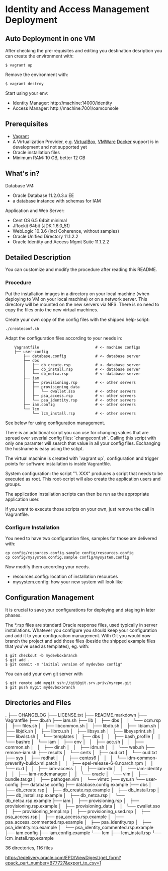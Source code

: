 Identity and Access Management Deployment
=========================================

## Auto Deployment in one VM

After checking the pre-requisites and editing you destination desription
you can create the environment with:

    $ vagrant up

Remove the environment with:

    $ vagrant destroy

Start using your env:

* Identity Manager: http://machine:14000/identity
* Access Manager:   http://machine:7001/oamconsole


## Prerequisites

* [Vagrant](http://www.vagrantup.com) 
* A Virtualization Provider, e.g.
[VirtualBox](https://www.virtualbox.org), [VMWare](https://www.vmware.com)
  [Docker](https://www.docker.io) support is in development and not supported yet
* Oracle installation files
* Minimum RAM: 10 GB, better 12 GB

## What's in?

Database VM:
* Oracle Database 11.2.0.3.x EE
* a database instance with schemas for IAM

Application and Web Server:
* Cent OS 6.5 64bit minimal
* JRockit 64bit (JDK 1.6.0\_51)
* WebLogic 10.3.6 (incl Coherence, without samples)
* Oracle Unified Directory 11.1.2.2
* Oracle Identity and Access Mgmt Suite 11.1.2.2


## Detailed Description

You can customize and modify the procedure after reading this README.

### Procedure

Put the installation images in a directory on your local machine (when
deploying to VM on your local machine) or on a network server. This
directory will be mounted on the new servers via NFS. There is no need
to copy the files onto the new virtual machines.

Create your own copy of the config files with the shipped help-script:

    ./createconf.sh

Adapt the configuration files according to your needs in:

```
    Vagrantfile                         # <- machine configs
    ├── user-config
        ├── database.config             # <- database server
        ├── dbs
        │   ├── db_create.rsp           # <- database server
        │   ├── db_install.rsp          # <- database server
        │   └── db_netca.rsp            # <- database server
        ├── iam
        │   ├── provisioning.rsp        # <- other servers
        │   ├── provisioning_data
        │   │   └── cwallet.sso         # <- other servers
        │   ├── psa_access.rsp          # <- other servers
        │   └── psa_identity.rsp        # <- other servers
        ├── iam.config                  # <- other servers
        └── lcm
            └── lcm_install.rsp         # <- other servers
```

See below for using configuration management.

There is an additional script you can use for changing values that are
spread over severlal config files: ´changeconf.sh´. Calling this script 
with only one paramter will search that value in all your config files. 
Exchanging the hostname is easy using the sctipt. 




The virtual machine is created with ´vagrant up´, configuration and
trigger points for software installation is inside Vagrantfile.

System configuration: the script "1. XXX" produces a script that needs
to be executed as root. This root-ocript will also create the
application users and groups.

The application installation scripts can then be run as the appropriate
application user.

If you want to execute those scripts on your own, just remove the call
in Vagrantfile.

### Configure Installation

You need to have two configuration files, samples for those are
delivered with:

    cp config/resources.config.sample config/resources.config
    cp config/mysystem.config.sample config/mysystem.config

Now modify them according your needs.

* resources.config: location of installation resources
* mysystem.config:  how your new system will look like



## Configuration Management

It is crucial to save your configurations for deploying and staging in later
phases.

The \*.rsp files are standard Oracle response files, used typically in server
installations. Whatever you configure you should keep your configuration and
add it to your configuration management. With Git you would now branch the
project and add those files (beside the shipped example files that you've used
as templates), eg. with:

    $ git checkout -b mydevboxbranch
    $ git add .
    $ git commit -m "initial version of mydevbox config"

You can add your own git server with

    $ git remote add mygit ssh://git@git.srv.priv/myrepo.git
    $ git push mygit mydevboxbranch


## Directories and Files
.
├── CHANGELOG
├── LICENSE.txt
├── README.markdown
├── Vagrantfile
├── db.sh
├── iam.sh
├── lib
│   ├── dbs
│   │   └── ocm.rsp
│   ├── files.sh
│   ├── libcommon.sh
│   ├── libdb.sh
│   ├── libiam.sh
│   ├── libjdk.sh
│   ├── librcu.sh
│   ├── libsys.sh
│   ├── libsysprint.sh
│   ├── libwlst.sh
│   └── templates
│       ├── dbs
│       │   ├── bash_profile
│       │   └── bashrc
│       └── iam
│           ├── env
│           │   ├── acc.sh
│           │   ├── common.sh
│           │   ├── dir.sh
│           │   ├── idm.sh
│           │   └── web.sh
├── remove-iam.sh
├── results
│   └── certs
│       ├── oud.crt
│       └── oud.txt
├── sys
│   ├── redhat
│   │   ├── centos6
│   │   │   └── idm-common-preverify-build.xml.patch
│   │   ├── epel-release-6-8.noarch.rpm
│   │   └── rc.d
│   │       ├── iam-access
│   │       ├── iam-dir
│   │       ├── iam-identity
│   │       ├── iam-nodemanager
│   │       └── oracle
│   └── vim
│       ├── bundle.tar.gz
│       ├── pathogen.vim
│       └── vimrc
├── sys.sh
└── user-config
    ├── database.config
    ├── database.config.example
    ├── dbs
    │   ├── db_create.rsp
    │   ├── db_create.rsp.example
    │   ├── db_install.rsp
    │   ├── db_install.rsp.example
    │   ├── db_netca.rsp
    │   └── db_netca.rsp.example
    ├── iam
    │   ├── provisioning.rsp
    │   ├── provisioning.rsp.example
    │   ├── provisioning_data
    │   │   └── cwallet.sso
    │   ├── provisioning_templ.rsp
    │   ├── provisioning_used.rsp
    │   ├── psa_access.rsp
    │   ├── psa_access.rsp.example
    │   ├── psa_access_commented.rsp.example
    │   ├── psa_identity.rsp
    │   ├── psa_identity.rsp.example
    │   └── psa_identity_commented.rsp.example
    ├── iam.config
    ├── iam.config.example
    └── lcm
        ├── lcm_install.rsp
        └── lcm_install.rsp.example

36 directories, 116 files

https://edelivery.oracle.com/EPD/ViewDigest/get_form?epack_part_number=B77727&export_to_csv=1

